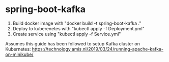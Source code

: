 # spring-boot-kafka

1. Build docker image with "docker build -t spring-boot-kafka ."
2. Deploy to kuberenetes with "kubectl apply -f Deployment.yml"
3. Create service using "kubectl apply -f Service.yml"

Assumes this guide has been followed to setup Kafka cluster on Kubernetes: https://technology.amis.nl/2019/03/24/running-apache-kafka-on-minikube/
